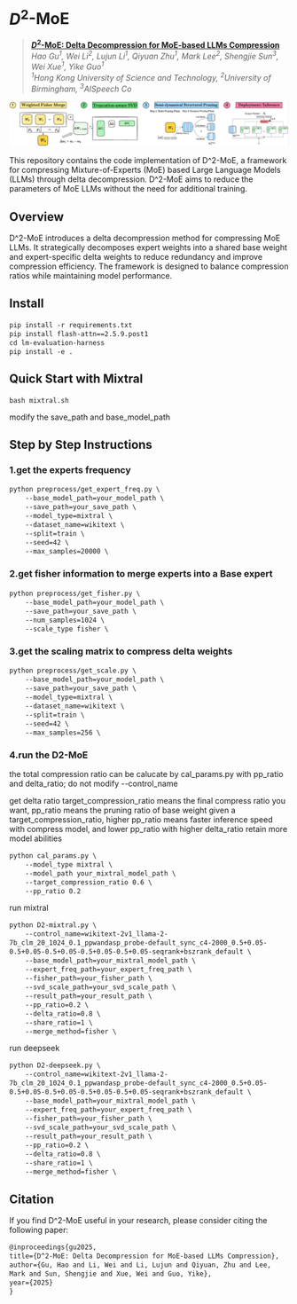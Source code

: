 # $D^2$-MoE
> **[$D^2$-MoE: Delta Decompression for MoE-based LLMs Compression](https://arxiv.org/abs/2306.00978)**   
> *Hao Gu<sup>1</sup>, Wei Li<sup>2</sup>, Lujun Li<sup>1</sup>, Qiyuan Zhu<sup>1</sup>, Mark Lee<sup>2</sup>, Shengjie Sun<sup>3</sup>, Wei Xue<sup>1</sup>, Yike Guo<sup>1</sup>*   
> *<sup>1</sup>Hong Kong University of Science and Technology,   <sup>2</sup>University of Birmingham,   <sup>3</sup>AISpeech Co* 

![fig](figures/pipeline.png)


This repository contains the code implementation of D^2-MoE, a framework for compressing Mixture-of-Experts (MoE) based Large Language Models (LLMs) through delta decompression. D^2-MoE aims to reduce the parameters of MoE LLMs without the need for additional training. 

## Overview

D^2-MoE introduces a delta decompression method for compressing MoE LLMs. It strategically decomposes expert weights into a shared base weight and expert-specific delta weights to reduce redundancy and improve compression efficiency. The framework is designed to balance compression ratios while maintaining model performance.

## Install
```
pip install -r requirements.txt
pip install flash-attn==2.5.9.post1
cd lm-evaluation-harness
pip install -e .
```

## Quick Start with Mixtral
```
bash mixtral.sh
```
modify the save_path and base_model_path


## Step by Step Instructions

### 1.get the experts frequency
```
python preprocess/get_expert_freq.py \
    --base_model_path=your_model_path \
    --save_path=your_save_path \
    --model_type=mixtral \
    --dataset_name=wikitext \
    --split=train \
    --seed=42 \
    --max_samples=20000 \
```

### 2.get fisher information to merge experts into a Base expert
```
python preprocess/get_fisher.py \
    --base_model_path=your_model_path \
    --save_path=your_save_path \
    --num_samples=1024 \
	--scale_type fisher \
```

### 3.get the scaling matrix to compress delta weights
```
python preprocess/get_scale.py \
    --base_model_path=your_model_path \
    --save_path=your_save_path \
    --model_type=mixtral \
    --dataset_name=wikitext \
    --split=train \
    --seed=42 \
    --max_samples=256 \
```

### 4.run the D2-MoE
the total compression ratio can be calucate by cal_params.py with pp_ratio and delta_ratio; do not modify --control_name

get delta ratio
target_compression_ratio means the final compress ratio you want, pp_ratio means the pruning ratio of base weight
given a target_compression_ratio, higher pp_ratio means faster inference speed with compress model, and lower pp_ratio with higher delta_ratio retain more model abilities
```
python cal_params.py \
    --model_type mixtral \
	--model_path your_mixtral_model_path \
	--target_compression_ratio 0.6 \
	--pp_ratio 0.2
```


run mixtral
```
python D2-mixtral.py \
    --control_name=wikitext-2v1_llama-2-7b_clm_20_1024_0.1_ppwandasp_probe-default_sync_c4-2000_0.5+0.05-0.5+0.05-0.5+0.05-0.5+0.05-0.5+0.05-seqrank+bszrank_default \
    --base_model_path=your_mixtral_model_path \
    --expert_freq_path=your_expert_freq_path \
    --fisher_path=your_fisher_path \
    --svd_scale_path=your_svd_scale_path \
    --result_path=your_result_path \
    --pp_ratio=0.2 \
    --delta_ratio=0.8 \
    --share_ratio=1 \
    --merge_method=fisher \
```
run deepseek
```
python D2-deepseek.py \
    --control_name=wikitext-2v1_llama-2-7b_clm_20_1024_0.1_ppwandasp_probe-default_sync_c4-2000_0.5+0.05-0.5+0.05-0.5+0.05-0.5+0.05-0.5+0.05-seqrank+bszrank_default \
    --base_model_path=your_mixtral_model_path \
    --expert_freq_path=your_expert_freq_path \
    --fisher_path=your_fisher_path \
    --svd_scale_path=your_svd_scale_path \
    --result_path=your_result_path \
    --pp_ratio=0.2 \
    --delta_ratio=0.8 \
    --share_ratio=1 \
    --merge_method=fisher \
```

## Citation 

If you find D^2-MoE useful in your research, please consider citing the following paper:

```
@inproceedings{gu2025,
title={D^2-MoE: Delta Decompression for MoE-based LLMs Compression},
author={Gu, Hao and Li, Wei and Li, Lujun and Qiyuan, Zhu and Lee, Mark and Sun, Shengjie and Xue, Wei and Guo, Yike},
year={2025}
}

```



